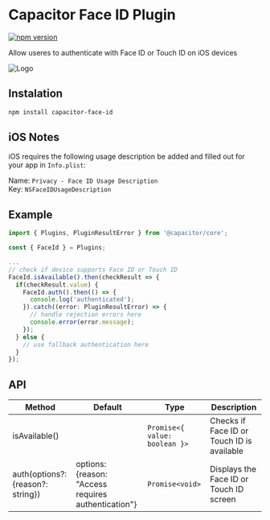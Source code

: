 # Capacitor Face ID Plugin

[![npm version](https://badge.fury.io/js/capacitor-face-id.svg)](https://badge.fury.io/js/capacitor-face-id)

Allow useres to authenticate with Face ID or Touch ID on iOS devices

![Logo](https://www.intego.com/mac-security-blog/wp-content/uploads/2017/10/Touch-ID-vs-Face-ID.png)

## Instalation

```sh
npm install capacitor-face-id
```

## iOS Notes

iOS requires the following usage description be added and filled out for your app in `Info.plist`:

Name: `Privacy - Face ID Usage Description`
<br>
Key: `NSFaceIDUsageDescription`

## Example

```ts
import { Plugins, PluginResultError } from '@capacitor/core';

const { FaceId } = Plugins;

...
// check if device supports Face ID or Touch ID
FaceId.isAvailable().then(checkResult => {
  if(checkResult.value) {
    FaceId.auth().then(() => {
      console.log('authenticated');
    }).catch((error: PluginResultError) => {
      // handle rejection errors here
      console.error(error.message);
    });
  } else {
    // use fallback authentication here
  }
});

```

## API

| Method                            | Default                                             | Type                          | Description                                |
| --------------------------------- | --------------------------------------------------- | ----------------------------- | ------------------------------------------ |
| isAvailable()                     |                                                     | `Promise<{ value: boolean }>` | Checks if Face ID or Touch ID is available |
| auth(options?: {reason?: string}) | options: {reason: "Access requires authentication"} | `Promise<void>`               | Displays the Face ID or Touch ID screen    |
